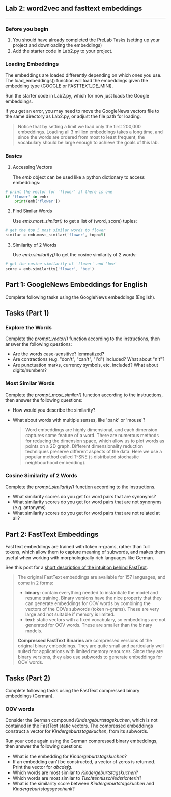 ## Lab 2: word2vec and fasttext embeddings
___

### Before you begin

1. You should have already completed the PreLab Tasks (setting up your project and downloading the embeddings)
2. Add the starter code in Lab2.py to your project.


### Loading Embeddings

The embeddings are loaded differently depending on which ones you use. The load_embeddings() function will load the embeddings given the embedding type (GOOGLE or FASTTEXT_DE_MINI).

Run the starter code in Lab2.py, which for now just loads the Google embeddings.

If you get an error, you may need to move the GoogleNews vectors file to the same directory as Lab2.py, or adjust the file path for loading.

>Notice that by setting a limit we load only the first 200,000 embeddings. Loading all 3 million embeddings takes a long time, and since the words are ordered from most to least frequent, the vocabulary should be large enough to achieve the goals of this lab.

### Basics
1. Accessing Vectors
       
   The _emb_ object can be used like a python dictionary to access embeddings:

```python
# print the vector for 'flower' if there is one
if 'flower' in emb:
    print(emb['flower'])
```

2. Find Similar Words

    Use _emb.most_similar()_ to get a list of (word, score) tuples:

```python
# get the top 5 most similar words to flower
similar = emb.most_similar('flower', topn=5)
```

3. Similarity of 2 Words
    
    Use _emb.similarity()_ to get the cosine similarity of 2 words:

```python
# get the cosine similarity of 'flower' and 'bee'
score = emb.similarity('flower', 'bee')
```

## Part 1: GoogleNews Embeddings for English

Complete following tasks using the GoogleNews embeddings (English).

## Tasks (Part 1)

### Explore the Words

Complete the _prompt\_vector()_ function according to the instructions, then answer the following questions:

- Are the words case-sensitive? lemmatized?
- Are contractions (e.g. "don't", "can't", "I'd") included? What about "n't"?
- Are punctuation marks, currency symbols, etc. included? What about digits/numbers?

### Most Similar Words
    
Complete the _prompt\_most\_similar()_ function according to the instructions, then answer the following questions:

- How would you describe the similarity?
- What about words with multiple senses, like 'bank' or 'mouse'?

    > Word embeddings are highly dimensional, and each dimension captures some feature of a word. There are numerous methods for reducing the dimension space, which allow us to plot words as points on a 2D graph. Different dimensionality reduction techniques preserve different aspects of the data. Here we use a popular method called T-SNE (t-distributed stochastic neighbourhood embedding).

### Cosine Similarity of 2 Words

Complete the _prompt\_similarity()_ function according to the instructions.

- What similarity scores do you get for word pairs that are synonyms?
- What similarity scores do you get for word pairs that are not synonyms (e.g. antonyms)
- What similarity scores do you get for word pairs that are not related at all?

## Part 2: FastText Embeddings

FastText embeddings are trained with token n-grams, rather than full tokens, which allow them to capture meaning of subwords, and makes them useful when working with morphologically rich languages like German.

See this post for a [short description of the intuition behind FastText](https://amitness.com/2020/06/fasttext-embeddings/).

> The original FastText embeddings are available for 157 languages, and come in 2 forms:
> - **binary**: contain everything needed to instantiate the model and resume training. Binary versions have the nice property that they can generate embeddings for OOV words by combining the vectors of the OOVs subwords (token n-grams). These are very large and not suitable if memory is limited.
> - **text**: static vectors with a fixed vocabulary, so embeddings are not generated for OOV words. These are smaller than the binary models.
> 
> **Compressed FastText Binaries** are compressed versions of the original binary embeddings. They are quite small and particularly well suited for applications with limited memory resources. Since they are binary versions, they also use subwords to generate embeddings for OOV words.

## Tasks (Part 2)

Complete following tasks using the FastText compressed binary embeddings (German).

### OOV words

Consider the German compound _Kindergeburtstagskuchen_, which is not contained in the FastText static vectors.
The compressed embeddings construct a vector for _Kindergeburtstagskuchen_, from its subwords.

Run your code again using the German compressed binary embeddings, then answer the following questions:

- What is the embedding for _Kindergeburtstagskuchen_?
- If an embedding can't be constructed, a vector of zeros is returned. Print the vector for _abcdefg_.
- Which words are most similar to _Kindergeburtstagskuchen_?
- Which words are most similar to _Tischtennisschiedsrichterin_?
- What is the similarity score between _Kindergeburtstagskuchen_ and _Kindergeburtstagsgeschenk_?
